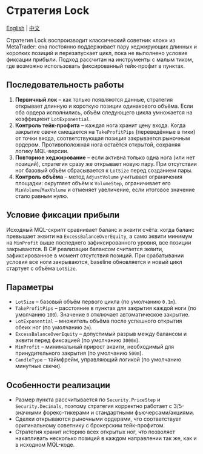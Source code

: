 # Стратегия Lock
[English](README.md) | [中文](README_cn.md)

Стратегия Lock воспроизводит классический советник «лок» из MetaTrader: она постоянно поддерживает пару хеджирующих длинных и коротких позиций и перезапускает цикл, пока не выполнено условие фиксации прибыли. Подход рассчитан на инструменты с малым тиком, где возможно использовать фиксированный тейк-профит в пунктах.

## Последовательность работы

1. **Первичный лок** – как только появляются данные, стратегия открывает длинную и короткую позиции одинакового объёма. Если оба ордера исполнились, объём следующего цикла умножается на коэффициент `LotExponential`.
2. **Контроль тейк-профита** – каждая нога хранит цену входа. Когда закрытие свечи смещается на `TakeProfitPips` (переведённые в тики) от точки входа, соответствующая позиция закрывается рыночным ордером. Противоположная нога остаётся открытой, сохраняя логику MQL-версии.
3. **Повторное хеджирование** – если активна только одна нога (или нет позиций), стратегия сразу же открывает новую пару. При отсутствии ног базовый объём сбрасывается к `LotSize` перед созданием пары.
4. **Контроль объёма** – метод `AdjustVolume` учитывает ограничения площадки: округляет объём к `VolumeStep`, ограничивает его `MinVolume`/`MaxVolume` и отменяет увеличение, если итоговое значение стало равным нулю.

## Условие фиксации прибыли

Исходный MQL-скрипт сравнивает баланс и эквити счёта: когда баланс превышает эквити на `ExcessBalanceOverEquity`, а само эквити минимум на `MinProfit` выше последнего зафиксированного уровня, все позиции закрываются. В C# реализации балансом считается эквити, зафиксированное в момент отсутствия позиций. При срабатывании условия все ноги закрываются, baseline обновляется и новый цикл стартует с объёма `LotSize`.

## Параметры

- `LotSize` – базовый объём первого цикла (по умолчанию `0.1m`).
- `TakeProfitPips` – расстояние в пунктах для закрытия каждой ноги (по умолчанию `100`). Значение `0` отключает автоматическое закрытие.
- `LotExponential` – множитель объёма после успешного открытия обеих ног (по умолчанию `2m`).
- `ExcessBalanceOverEquity` – допустимый разрыв между балансом и эквити перед фиксацией (по умолчанию `3000m`).
- `MinProfit` – минимальный прирост эквити, необходимый для принудительного закрытия (по умолчанию `500m`).
- `CandleType` – таймфрейм, управляющий логикой (по умолчанию минутные свечи).

## Особенности реализации

- Размер пункта рассчитывается по `Security.PriceStep` и `Security.Decimals`, поэтому стратегия корректно работает с 3/5-значными форекс-тикерами и стандартными фьючерсами/акциями.
- Сделки открываются рыночными ордерами, что соответствует оригинальному советнику с брокерским тейк-профитом.
- Стратегия хранит историю всех открытых ног, что позволяет накапливать несколько позиций в каждом направлении так же, как и в исходном MQL-коде.
